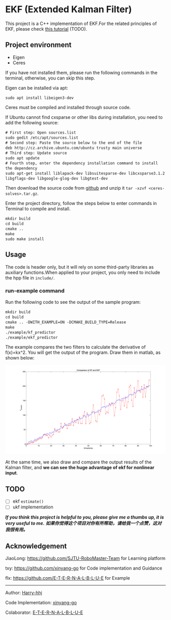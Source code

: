 # EKF (Extended Kalman Filter)

This project is a C++ implementation of EKF.For the related principles of EKF, please check [this tutorial]() (TODO).

## Project environment

- Eigen
- Ceres

If you have not installed them, please run the following commands in the terminal, otherwise, you can skip this step.

Eigen can be installed via apt:
```shell
sudo apt install libeigen3-dev
```

Ceres must be compiled and installed through source code.

If Ubuntu cannot find cxsparse or other libs during installation, you need to add the following source:

```shell
# First step: Open sources.list
sudo gedit /etc/apt/sources.list
# Second step: Paste the source below to the end of the file
deb http://cz.archive.ubuntu.com/ubuntu trusty main universe
# Third step: Update source
sudo apt update
# Fourth step, enter the dependency installation command to install the dependency
sudo apt-get install liblapack-dev libsuitesparse-dev libcxsparse3.1.2 libgflags-dev libgoogle-glog-dev libgtest-dev
```

Then download the source code from [github](https://github.com/ceres-solver/ceres-solver/releases) and unzip it `tar -xzvf <ceres-solves>.tar.gz`.

Enter the project directory, follow the steps below to enter commands in Terminal to compile and install.

```shell
mkdir build
cd build
cmake ..
make
sudo make install
```

## Usage

The code is header only, but it will rely on some third-party libraries as auxiliary functions.When applied to your project, you only need to include the hpp file in `include/`.

### run-example command

Run the following code to see the output of the sample program:

```shell
mkdir build
cd build
cmake .. -DWITH_EXAMPLE=ON -DCMAKE_BUILD_TYPE=Release
make
./example/kf_predictor
./example/ekf_predictor
```

The example compares the two filters to calculate the derivative of f(x)=kx^2. You will get the output of the program. Draw them in matlab, as shown below:

![lab](https://raw.githubusercontent.com/Harry-hhj/EKF/master/README.assets/ekf.png)

At the same time, we also draw and compare the output results of the Kalman filter, and **we can see the huge advantage of ekf for nonlinear input**.

## TODO

- [ ] ekf `estimate()`
- [ ] ukf implementation

**_If you think this project is helpful to you, please give me a thumbs up, it is very useful to me._**
**_如果你觉得这个项目对你有所帮助，请给我一个点赞，这对我很有用。_**


## Acknowledgement

JiaoLong: https://github.com/SJTU-RoboMaster-Team for Learning platform

txy: https://github.com/xinyang-go for Code implementation and Guidance

flx: https://github.com/E-T-E-R-N-A-L-B-L-U-E for Example

---
Author: [Harry-hhj](https://github.com/Harry-hhj?tab=repositories)

Code Implementation: [xinyang-go](https://github.com/xinyang-go)

Colaborator: [E-T-E-R-N-A-L-B-L-U-E](https://github.com/E-T-E-R-N-A-L-B-L-U-E)